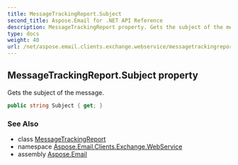 ```yaml
---
title: MessageTrackingReport.Subject
second_title: Aspose.Email for .NET API Reference
description: MessageTrackingReport property. Gets the subject of the message
type: docs
weight: 40
url: /net/aspose.email.clients.exchange.webservice/messagetrackingreport/subject/
---
```

## MessageTrackingReport.Subject property

Gets the subject of the message.

```csharp
public string Subject { get; }
```

### See Also

* class [MessageTrackingReport](../)
* namespace [Aspose.Email.Clients.Exchange.WebService](../../messagetrackingreport/)
* assembly [Aspose.Email](../../../)



